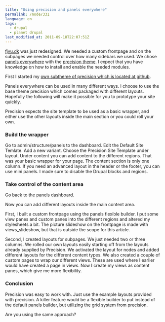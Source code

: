 ```yaml
---
title: "Using precision and panels everywhere"
permalink: /node/331
language: en
tags:
  - drupal
  - planet drupal
last_modified_at: 2011-09-18T22:07:51Z
---
```


[fjvu.dk](http://fjvu.dk) was just redesigned. We needed a custom frontpage and on the subpages we needed control over how many sidebars we used. We chose [panels everywhere](http://drupal.org/project/panels_everywhere) with the [precision theme](http://drupal.org/project/precision). I expect that you have knowledge on how to install and enable the needed modules.

First I started my [own subtheme of precision which is located at github](http://github.com/fjvu/fjernvarme-theme).

Panels everywhere can be used in many different ways. I choose to use the base theme precision which comes packaged with different layouts. Hopefully the following will make it possible for you to prototype your site quickly.

Precision expects the site template to be used as a basic wrapper, and either use the other layouts inside the main section or you could roll your own.

### Build the wrapper

Go to admin/structure/panels to the dashboard. Edit the Default Site Temlate. Add a new variant. Choose the Precision Site Template under layout. Under content you can add content to the different regions. That was your basic wrapper for your page. The content section is only one column. If you need an advanced layout in the header or the footer, you can use mini panels. I made sure to disable the Drupal blocks and regions.

### Take control of the content area

Go back to the panels dashboard.

Now you can add different layouts inside the main content area.

First, I built a custom frontpage using the panels flexible builder. I put some view panes and custom panes into the different regions and altered my stylesheets a bit. The picture slideshow on the frontpage is made with views\_slideshow, but that is outside the scope for this article.

Second, I created layouts for subpages. We just needed two or three columns. We rolled our own layouts easily starting off from the layouts already supplied by Precision. We activated the layout for nodes and added different layouts for the different content types. We also created a couple of custom pages to wrap our different views. These are used where I earlier would have created a page in views. Now I create my views as content panes, which give me more flexibility.

### Conclusion

Precision was easy to work with. Just use the example layouts provided with precision. A killer feature would be a flexible builder to put instead of the default panels builder, but utilizing the grid system from precision.

Are you using the same approach?
